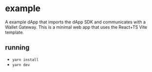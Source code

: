 # example

A example dApp that imports the dApp SDK and communicates with a Wallet Gateway. This is a minimal web app that uses the React+TS Vite template.

## running

- `yarn install`
- `yarn dev`
